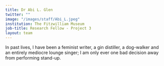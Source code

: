 ```yaml
---
title: Dr Abi L. Glen
twitter: ""
image: "/images/staff/Abi_L.jpeg"
institution: The Fitzwilliam Museum
job-title: Research Fellow - Project 3
layout: team
---
```

In past lives, I have been a feminist writer, a gin distiller, a dog-walker and an entirely mediocre lounge singer; I am only ever one bad decision away from performing stand-up.
